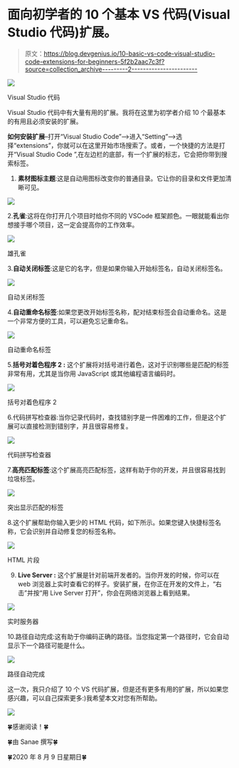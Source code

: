 # 面向初学者的 10 个基本 VS 代码(Visual Studio 代码)扩展。

> 原文：<https://blog.devgenius.io/10-basic-vs-code-visual-studio-code-extensions-for-beginners-5f2b2aac7c3f?source=collection_archive---------2----------------------->

![](img/aa858cce38d3d09064d485b0ad8969da.png)

Visual Studio 代码

Visual Studio 代码中有大量有用的扩展。我将在这里为初学者介绍 10 个最基本的有用且必须安装的扩展。

**如何安装扩展**–打开“Visual Studio Code”—>进入“Setting”—>选择“extensions”，你就可以在这里开始市场搜索了。或者，一个快捷的方法是打开“Visual Studio Code ”,在左边栏的底部，有一个扩展的标志，它会把你带到搜索标签。

1.  **素材图标主题**:这是自动用图标改变你的普通目录。它让你的目录和文件更加清晰可见。

![](img/73764779e5d25e364e6e6c8795b58cb3.png)

2.**孔雀**:这将在你打开几个项目时给你不同的 VSCode 框架颜色。一眼就能看出你想接手哪个项目，这一定会提高你的工作效率。

![](img/b73e9c8ab8fef00baac2a070190a65cc.png)

雄孔雀

3.**自动关闭标签**:这是它的名字，但是如果你输入开始标签名，自动关闭标签名。

![](img/121f9907aae82eae473fdbabcf74b57c.png)

自动关闭标签

4.**自动重命名标签**:如果您更改开始标签名称，配对结束标签会自动重命名。这是一个非常方便的工具，可以避免忘记重命名。

![](img/6f3d60e225d33d2f1856441b586f63cf.png)

自动重命名标签

5.**括号对着色程序 2 :** 这个扩展将对括号进行着色，这对于识别哪些是匹配的标签非常有用，尤其是当你用 JavaScript 或其他编程语言编码时。

![](img/aabd919bbf72c90719ac91e2584223f3.png)

括号对着色程序 2

6.代码拼写检查器:当你记录代码时，查找错别字是一件困难的工作，但是这个扩展可以直接检测到错别字，并且很容易修复。

![](img/b7d30e31a1b424413043abd6d20e8149.png)

代码拼写检查器

7.**高亮匹配标签**:这个扩展高亮匹配标签，这样有助于你的开发，并且很容易找到垃圾标签。

![](img/a0d48ae2cfbcb8f8b48bbee752a4407f.png)

突出显示匹配的标签

8.这个扩展帮助你输入更少的 HTML 代码，如下所示。如果您键入快捷标签名称，它会识别并自动修复您的标签名称。

![](img/116f728d1f16492d11f7ff09960cd638.png)

HTML 片段

9. **Live Server :** 这个扩展是针对前端开发者的。当你开发的时候，你可以在 web 浏览器上实时查看它的样子。安装扩展，在你正在开发的文件上，“右击”并按“用 Live Server 打开”，你会在网络浏览器上看到结果。

![](img/83c48e49f70ec573c40ca66296151c6e.png)

实时服务器

10.路径自动完成:这有助于你编码正确的路径。当您指定第一个路径时，它会自动显示下一个路径可能是什么。

![](img/c0f01249731adfdefec40672bfb82142.png)

路径自动完成

这一次，我只介绍了 10 个 VS 代码扩展，但是还有更多有用的扩展，所以如果您感兴趣，可以自己探索更多:)我希望本文对您有所帮助。

![](img/69e89a645bce4ddddb1092f061695ba2.png)

🍀感谢阅读！🍀

🍀由 Sanae 撰写🍀

🍀2020 年 8 月 9 日星期日🍀